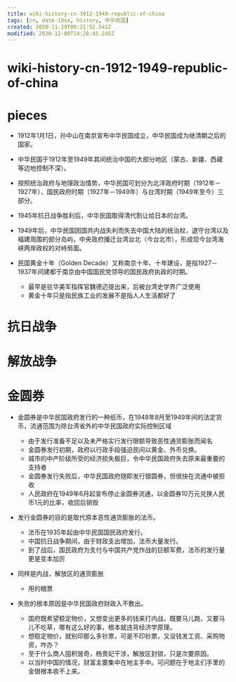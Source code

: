 ```yaml
---
title: wiki-history-cn-1912-1949-republic-of-china
tags: [cn, date-19xx, history, 中华民国]
created: 2020-11-29T09:21:52.541Z
modified: 2020-12-08T14:28:45.245Z
---
```


# wiki-history-cn-1912-1949-republic-of-china

# pieces

- 1912年1月1日，孙中山在南京宣布中华民国成立，中华民国成为继清朝之后的国家。
- 中华民国于1912年至1949年其间统治中国的大部分地区（蒙古、新疆、西藏等边地控制不深）。
- 按照统治政府与地理政治情势，中华民国可划分为北洋政府时期（1912年－1927年）、国民政府时期（1927年－1949年）与台湾时期（1949年至今）三部分。
- 1945年抗日战争胜利后，中华民国取得清代割让给日本的台湾。
- 1949年后，中华民国因国共内战失利而失去中国大陆的统治权，退守台湾以及福建周围的部分岛屿，中央政府播迁台湾台北（今台北市），形成现今台湾海峡两岸政权的对峙局面。

- 民国黄金十年（Golden Decade）又称南京十年、十年建设，是指1927－1937年间建都于南京由中国国民党领导的国民政府执政的时期。
  - 最早是驻华美军指挥官魏德迈提出来，后被台湾史学界广泛使用
  - 黄金十年只是指民族工业的发展不是指人人生活都好了

# 抗日战争

# 解放战争

# 金圆券

- 金圆券是中华民国政府发行的一种纸币，在1948年8月至1949年间的法定货币，流通范围为除台湾省外的中华民国政府实际控制区域
  - 由于发行准备不足以及未严格实行发行限额导致恶性通货膨胀而闻名
  - 金圆券发行初期，政府以行政手段强迫民间以黄金、外币兑换。
  - 城市的中产阶级所受的经济损失极巨，令中华民国政府失去原来最重要的支持者
  - 金圆券发行失败后，中华民国政府随即发行银圆券，但很快在流通中被拒收
  - 人民政府在1949年6月起宣布停止金圆券流通，以金圆券10万元兑换人民币1元的比率，收回后销毁

- 发行金圆券的目的是取代原本恶性通货膨胀的法币。
  - 法币在1935年起由中华民国国民政府发行。
  - 中国抗日战争期间，由于财政支出增加，法币大量发行。
  - 到了战后，国民政府为支付与中国共产党作战的巨额军费，法币的发行量更是变本加厉

- 同样是内战，解放区的通货膨胀
  - 用的粮票

- 失败的根本原因是中华民国政府财政入不敷出。
  - 国府既希望稳定物价，又想变出更多的钱来打内战，既要马儿跑，又要马儿不吃草，哪有这么好的事，根本就违背经济学原理。
  - 想稳定物价，就别印那么多钞票，可是不印钞票，又没钱发工资、采购物资，咋办？
  - 至于什么商人囤积居奇，杨贵妃干涉，解放区封锁，只是次要原因。
  - 以当时中国的情况，财富主要集中在地主手中。可问题在于地主们手里的金银根本收不上来。
